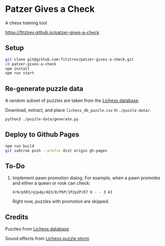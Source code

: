 # Patzer Gives a Check

A chess training tool

https://fitztrev.github.io/patzer-gives-a-check

## Setup

```bash
git clone git@github.com:fitztrev/patzer-gives-a-check.git
cd patzer-gives-a-check
npm install
npm run start
```

## Re-generate puzzle data

A random subset of puzzles are taken from the [Lichess database](https://database.lichess.org/).

Download, extract, and place  `lichess_db_puzzle.csv` in `./puzzle-data/`.

```bash
python3 ./puzzle-data/generate.py
```

## Deploy to Github Pages

```bash
npm run build
git subtree push --prefix dist origin gh-pages
```

## To-Do

1. Implement pawn promotion dialog.
    For example, when a pawn promotes and either a queen or rook can check:
    ```
    kr6/p5R1/q1p4p/4Q3/8/P6P/1P2p2P/K7 b - - 3 43
    ```
    Right now, puzzles with promotion are skipped.

## Credits

Puzzles from [Lichess database](https://database.lichess.org/)

Sound effects from [Lichess puzzle storm](https://github.com/ornicar/lila)
